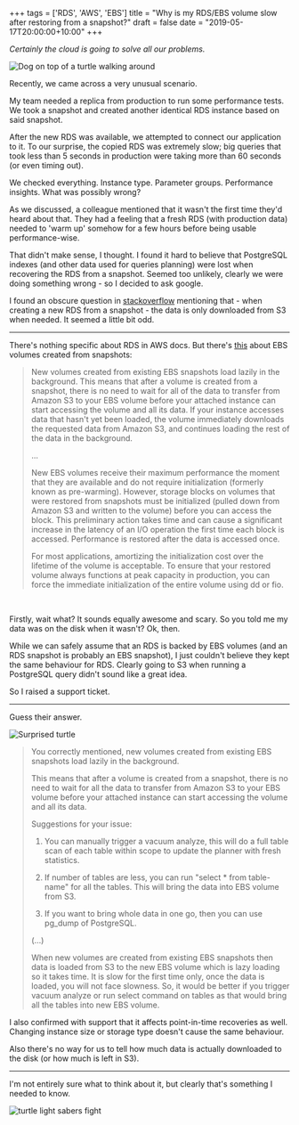 +++
tags = ['RDS', 'AWS', 'EBS']
title = "Why is my RDS/EBS volume slow after restoring from a snapshot?"
draft = false
date = "2019-05-17T20:00:00+10:00"
+++


_Certainly the cloud is going to solve all our problems._

![Dog on top of a turtle walking around](https://media.giphy.com/media/B2vBunhgt9Pc4/giphy.gif)


Recently, we came across a very unusual scenario.

My team needed a replica from production to run some performance tests.
We took a snapshot and created another identical RDS instance based on said snapshot.


After the new RDS was available, we attempted to connect our application to it.
To our surprise, the copied RDS was extremely slow; big queries that took less than 5 seconds in production were taking more than 60 seconds (or even timing out).

<!--more-->


We checked everything. Instance type. Parameter groups. Performance insights. What was possibly wrong?

As we discussed, a colleague mentioned that it wasn't the first time they'd heard about that. They had a feeling that a fresh RDS (with production data) needed to 'warm up' somehow for a few hours before being usable performance-wise.


That didn't make sense, I thought.
I found it hard to believe that PostgreSQL indexes (and other data used for queries planning) were lost when recovering the RDS from a snapshot.
Seemed too unlikely, clearly we were doing something wrong - so I decided to ask google.  

I found an obscure question in [stackoverflow](https://stackoverflow.com/questions/47545414/aws-rds-instance-created-from-snapshot-very-slow) mentioning that - when creating a new RDS from a snapshot - the data is only downloaded from S3 when needed. It seemed a little bit odd.

----------------

There's nothing specific about RDS in AWS docs. But there's [this](https://docs.aws.amazon.com/AWSEC2/latest/UserGuide/ebs-restoring-volume.html) about EBS volumes created from snapshots:

>    New volumes created from existing EBS snapshots load lazily in the background. This means that after a volume is created from a snapshot, there is no need to wait for all of the data to transfer from Amazon S3 to your EBS volume before your attached instance can start accessing the volume and all its data. If your instance accesses data that hasn't yet been loaded, the volume immediately downloads the requested data from Amazon S3, and continues loading the rest of the data in the background.
>
>
>    ...
>
>    New EBS volumes receive their maximum performance the moment that they are available and do not require initialization (formerly known as pre-warming). However, storage blocks on volumes that were restored from snapshots must be initialized (pulled down from Amazon S3 and written to the volume) before you can access the block. This preliminary action takes time and can cause a significant increase in the latency of an I/O operation the first time each block is accessed. Performance is restored after the data is accessed once.
>
>    For most applications, amortizing the initialization cost over the lifetime of the volume is acceptable. To ensure that your restored volume always functions at peak capacity in production, you can force the immediate initialization of the entire volume using dd or fio.

<br/>

Firstly, wait what? It sounds equally awesome and scary. So you told me my data was on the disk when it wasn't? Ok, then.


While we can safely assume that an RDS is backed by EBS volumes (and an RDS snapshot is probably an EBS snapshot), I just couldn't believe they kept the same behaviour for RDS.
Clearly going to S3 when running a PostgreSQL query didn't sound like a great idea.

So I raised a support ticket.

----------------

Guess their answer.

![Surprised turtle](https://media.giphy.com/media/xm27OEVjSxGh2/giphy.gif)

>   You correctly mentioned, new volumes created from existing EBS snapshots load lazily in the background.
>
>    This means that after a volume is created from a snapshot, there is no need to wait for all the data to transfer from Amazon S3 to your EBS volume before your attached instance can start accessing the volume and all its data.
>
>    Suggestions for your issue:
>
> 1) You can manually trigger a vacuum analyze, this will do a full table scan of each table within scope to update the planner with fresh statistics.
>
> 2) If number of tables are less, you can run "select * from table-name" for all the tables. This will bring the data into EBS volume from S3.
>
> 3) If you want to bring whole data in one go, then you can use pg_dump of PostgreSQL.
>
>
> (...)
>
> When new volumes are created from existing EBS snapshots then data is loaded from S3 to the new EBS volume which is lazy loading so it takes time. It is slow for the first time only, once the data is loaded, you will not face slowness. So, it would be better if you trigger vacuum analyze or run select command on tables as that would bring all the tables into new EBS volume.


I also confirmed with support that it affects point-in-time recoveries as well.
Changing instance size or storage type doesn't cause the same behaviour.

Also there's no way for us to tell how much data is actually downloaded to the disk (or how much is left in S3).

----------------

I'm not entirely sure what to think about it, but clearly that's something I needed to know.

![turtle light sabers fight](https://media.giphy.com/media/ys2SDO6BgXjvG/giphy.gif)
